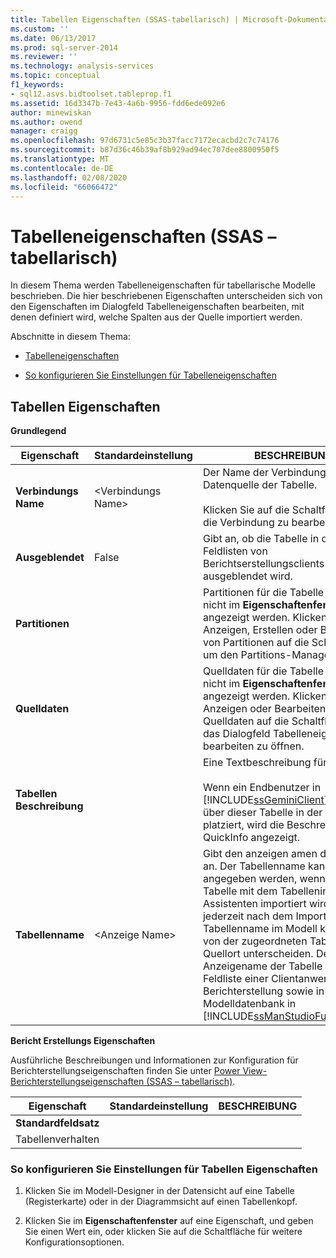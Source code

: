 ```yaml
---
title: Tabellen Eigenschaften (SSAS-tabellarisch) | Microsoft-Dokumentation
ms.custom: ''
ms.date: 06/13/2017
ms.prod: sql-server-2014
ms.reviewer: ''
ms.technology: analysis-services
ms.topic: conceptual
f1_keywords:
- sql12.asvs.bidtoolset.tableprop.f1
ms.assetid: 16d3347b-7e43-4a6b-9956-fdd6ede092e6
author: minewiskan
ms.author: owend
manager: craigg
ms.openlocfilehash: 97d6731c5e85c3b37facc7172ecacbd2c7c74176
ms.sourcegitcommit: b87d36c46b39af8b929ad94ec707dee8800950f5
ms.translationtype: MT
ms.contentlocale: de-DE
ms.lasthandoff: 02/08/2020
ms.locfileid: "66066472"
---
```

# <a name="table-properties-ssas-tabular"></a>Tabelleneigenschaften (SSAS – tabellarisch)
  In diesem Thema werden Tabelleneigenschaften für tabellarische Modelle beschrieben. Die hier beschriebenen Eigenschaften unterscheiden sich von den Eigenschaften im Dialogfeld Tabelleneigenschaften bearbeiten, mit denen definiert wird, welche Spalten aus der Quelle importiert werden.  
  
 Abschnitte in diesem Thema:  
  
-   [Tabelleneigenschaften](#bkmk_properties)  
  
-   [So konfigurieren Sie Einstellungen für Tabelleneigenschaften](#bkmk_config_prop)  
  
##  <a name="bkmk_properties"></a>Tabellen Eigenschaften  
 **Grundlegend**  
  
|Eigenschaft|Standardeinstellung|BESCHREIBUNG|  
|--------------|---------------------|-----------------|  
|**Verbindungs Name**|\<Verbindungs Name>|Der Name der Verbindung mit der Datenquelle der Tabelle.<br /><br /> Klicken Sie auf die Schaltfläche, um die Verbindung zu bearbeiten.|  
|**Ausgeblendet**|False|Gibt an, ob die Tabelle in den Feldlisten von Berichtserstellungsclients ausgeblendet wird.|  
|**Partitionen**||Partitionen für die Tabelle können nicht im **Eigenschaftenfenster** angezeigt werden. Klicken Sie zum Anzeigen, Erstellen oder Bearbeiten von Partitionen auf die Schaltfläche, um den Partitions-Manager zu öffnen.|  
|**Quelldaten**||Quelldaten für die Tabelle können nicht im **Eigenschaftenfenster** angezeigt werden. Klicken Sie zum Anzeigen oder Bearbeiten der Quelldaten auf die Schaltfläche, um das Dialogfeld Tabelleneigenschaften bearbeiten zu öffnen.|  
|**Tabellen Beschreibung**||Eine Textbeschreibung für die Tabelle.<br /><br /> Wenn ein Endbenutzer in [!INCLUDE[ssGeminiClient](../../includes/ssgeminiclient-md.md)]den Cursor über dieser Tabelle in der Feldliste platziert, wird die Beschreibung als QuickInfo angezeigt.|  
|**Tabellenname**|\<Anzeige Name>|Gibt den anzeigen amen der Tabelle an. Der Tabellenname kann angegeben werden, wenn eine Tabelle mit dem Tabellenimport-Assistenten importiert wird, oder jederzeit nach dem Import. Der Tabellenname im Modell kann sich von der zugeordneten Tabelle am Quellort unterscheiden. Der Anzeigename der Tabelle wird in der Feldliste einer Clientanwendung zur Berichterstellung sowie in der Modelldatenbank in [!INCLUDE[ssManStudioFull](../../includes/ssmanstudiofull-md.md)]angezeigt.|  
  
 **Bericht Erstellungs Eigenschaften**  
  
 Ausführliche Beschreibungen und Informationen zur Konfiguration für Berichterstellungseigenschaften finden Sie unter [Power View-Berichterstellungseigenschaften &#40;SSAS – tabellarisch&#41;](properties-ssas-tabular.md).  
  
|Eigenschaft|Standardeinstellung|BESCHREIBUNG|  
|--------------|---------------------|-----------------|  
|**Standardfeldsatz**|||  
|Tabellenverhalten|||  
  
###  <a name="bkmk_config_prop"></a>So konfigurieren Sie Einstellungen für Tabellen Eigenschaften  
  
1.  Klicken Sie im Modell-Designer in der Datensicht auf eine Tabelle (Registerkarte) oder in der Diagrammsicht auf einen Tabellenkopf.  
  
2.  Klicken Sie im **Eigenschaftenfenster** auf eine Eigenschaft, und geben Sie einen Wert ein, oder klicken Sie auf die Schaltfläche für weitere Konfigurationsoptionen.  
  
  
